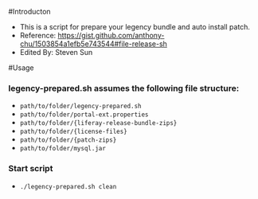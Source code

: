 #Introducton
- This is a script for prepare your legency bundle and auto install patch.
- Reference: https://gist.github.com/anthony-chu/1503854a1efb5e743544#file-release-sh
- Edited By: Steven Sun

#Usage
### legency-prepared.sh assumes the following file structure:  
- `path/to/folder/legency-prepared.sh`
- `path/to/folder/portal-ext.properties`
- `path/to/folder/{liferay-release-bundle-zips}`
- `path/to/folder/{license-files}`
- `path/to/folder/{patch-zips}`
- `path/to/folder/mysql.jar `

### Start script
- `./legency-prepared.sh clean`